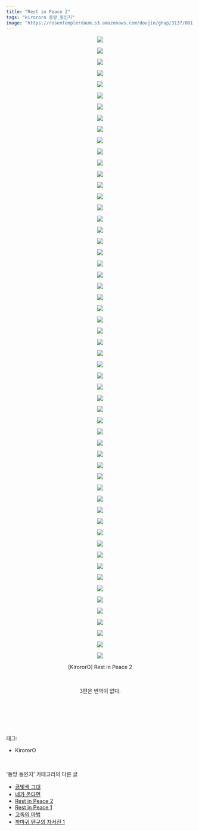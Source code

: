 ```yaml
---
title: "Rest in Peace 2"
tags: "kirororo 동방_동인지"
image: "https://rosentemplerdaum.s3.amazonaws.com/doujin/ghap/3137/001.jpg"
---
```

<div class="article">
<p style="text-align: center; clear: none; float: none;"><img src="{{ site.imgserver10 }}/ghap/3137/001.jpg"/></p>
<p style="text-align: center; clear: none; float: none;"><img src="{{ site.imgserver10 }}/ghap/3137/002.jpg"/></p>
<p style="text-align: center; clear: none; float: none;"><img src="{{ site.imgserver10 }}/ghap/3137/003.jpg"/></p>
<p style="text-align: center; clear: none; float: none;"><img src="{{ site.imgserver10 }}/ghap/3137/004.jpg"/></p>
<p style="text-align: center; clear: none; float: none;"><img src="{{ site.imgserver10 }}/ghap/3137/005.jpg"/></p>
<p style="text-align: center; clear: none; float: none;"><img src="{{ site.imgserver10 }}/ghap/3137/006.jpg"/></p>
<p style="text-align: center; clear: none; float: none;"><img src="{{ site.imgserver10 }}/ghap/3137/007.jpg"/></p>
<p style="text-align: center; clear: none; float: none;"><img src="{{ site.imgserver10 }}/ghap/3137/008.jpg"/></p>
<p style="text-align: center; clear: none; float: none;"><img src="{{ site.imgserver10 }}/ghap/3137/009.jpg"/></p>
<p style="text-align: center; clear: none; float: none;"><img src="{{ site.imgserver10 }}/ghap/3137/010.jpg"/></p>
<p style="text-align: center; clear: none; float: none;"><img src="{{ site.imgserver10 }}/ghap/3137/011.jpg"/></p>
<p style="text-align: center; clear: none; float: none;"><img src="{{ site.imgserver10 }}/ghap/3137/012.jpg"/></p>
<p style="text-align: center; clear: none; float: none;"><img src="{{ site.imgserver10 }}/ghap/3137/013.jpg"/></p>
<p style="text-align: center; clear: none; float: none;"><img src="{{ site.imgserver10 }}/ghap/3137/014.jpg"/></p>
<p style="text-align: center; clear: none; float: none;"><img src="{{ site.imgserver10 }}/ghap/3137/015.jpg"/></p>
<p style="text-align: center; clear: none; float: none;"><img src="{{ site.imgserver10 }}/ghap/3137/016.jpg"/></p>
<p style="text-align: center; clear: none; float: none;"><img src="{{ site.imgserver10 }}/ghap/3137/017.jpg"/></p>
<p style="text-align: center; clear: none; float: none;"><img src="{{ site.imgserver10 }}/ghap/3137/018.jpg"/></p>
<p style="text-align: center; clear: none; float: none;"><img src="{{ site.imgserver10 }}/ghap/3137/019.jpg"/></p>
<p style="text-align: center; clear: none; float: none;"><img src="{{ site.imgserver10 }}/ghap/3137/020.jpg"/></p>
<p style="text-align: center; clear: none; float: none;"><img src="{{ site.imgserver10 }}/ghap/3137/021.jpg"/></p>
<p style="text-align: center; clear: none; float: none;"><img src="{{ site.imgserver10 }}/ghap/3137/022.jpg"/></p>
<p style="text-align: center; clear: none; float: none;"><img src="{{ site.imgserver10 }}/ghap/3137/023.jpg"/></p>
<p style="text-align: center; clear: none; float: none;"><img src="{{ site.imgserver10 }}/ghap/3137/024.jpg"/></p>
<p style="text-align: center; clear: none; float: none;"><img src="{{ site.imgserver10 }}/ghap/3137/025.jpg"/></p>
<p style="text-align: center; clear: none; float: none;"><img src="{{ site.imgserver10 }}/ghap/3137/026.jpg"/></p>
<p style="text-align: center; clear: none; float: none;"><img src="{{ site.imgserver10 }}/ghap/3137/027.jpg"/></p>
<p style="text-align: center; clear: none; float: none;"><img src="{{ site.imgserver10 }}/ghap/3137/028.jpg"/></p>
<p style="text-align: center; clear: none; float: none;"><img src="{{ site.imgserver10 }}/ghap/3137/029.jpg"/></p>
<p style="text-align: center; clear: none; float: none;"><img src="{{ site.imgserver10 }}/ghap/3137/030.jpg"/></p>
<p style="text-align: center; clear: none; float: none;"><img src="{{ site.imgserver10 }}/ghap/3137/031.jpg"/></p>
<p style="text-align: center; clear: none; float: none;"><img src="{{ site.imgserver10 }}/ghap/3137/032.jpg"/></p>
<p style="text-align: center; clear: none; float: none;"><img src="{{ site.imgserver10 }}/ghap/3137/033.jpg"/></p>
<p style="text-align: center; clear: none; float: none;"><img src="{{ site.imgserver10 }}/ghap/3137/034.jpg"/></p>
<p style="text-align: center; clear: none; float: none;"><img src="{{ site.imgserver10 }}/ghap/3137/035.jpg"/></p>
<p style="text-align: center; clear: none; float: none;"><img src="{{ site.imgserver10 }}/ghap/3137/036.jpg"/></p>
<p style="text-align: center; clear: none; float: none;"><img src="{{ site.imgserver10 }}/ghap/3137/037.jpg"/></p>
<p style="text-align: center; clear: none; float: none;"><img src="{{ site.imgserver10 }}/ghap/3137/038.jpg"/></p>
<p style="text-align: center; clear: none; float: none;"><img src="{{ site.imgserver10 }}/ghap/3137/039.jpg"/></p>
<p style="text-align: center; clear: none; float: none;"><img src="{{ site.imgserver10 }}/ghap/3137/040.jpg"/></p>
<p style="text-align: center; clear: none; float: none;"><img src="{{ site.imgserver10 }}/ghap/3137/041.jpg"/></p>
<p style="text-align: center; clear: none; float: none;"><img src="{{ site.imgserver10 }}/ghap/3137/042.jpg"/></p>
<p style="text-align: center; clear: none; float: none;"><img src="{{ site.imgserver10 }}/ghap/3137/043.jpg"/></p>
<p style="text-align: center; clear: none; float: none;"><img src="{{ site.imgserver10 }}/ghap/3137/044.jpg"/></p>
<p style="text-align: center; clear: none; float: none;"><img src="{{ site.imgserver10 }}/ghap/3137/045.jpg"/></p>
<p style="text-align: center; clear: none; float: none;"><img src="{{ site.imgserver10 }}/ghap/3137/046.jpg"/></p>
<p style="text-align: center; clear: none; float: none;"><img src="{{ site.imgserver10 }}/ghap/3137/047.jpg"/></p>
<p style="text-align: center; clear: none; float: none;"><img src="{{ site.imgserver10 }}/ghap/3137/048.jpg"/></p>
<p style="text-align: center; clear: none; float: none;"><img src="{{ site.imgserver10 }}/ghap/3137/049.jpg"/></p>
<p style="text-align: center; clear: none; float: none;"><img src="{{ site.imgserver10 }}/ghap/3137/050.jpg"/></p>
<p style="text-align: center; clear: none; float: none;"><img src="{{ site.imgserver10 }}/ghap/3137/051.jpg"/></p>
<p style="text-align: center; clear: none; float: none;"><img src="{{ site.imgserver10 }}/ghap/3137/052.jpg"/></p>
<p style="text-align: center; clear: none; float: none;"><img src="{{ site.imgserver10 }}/ghap/3137/053.jpg"/></p>
<p style="text-align: center; clear: none; float: none;"><img src="{{ site.imgserver10 }}/ghap/3137/054.jpg"/></p>
<p style="text-align: center; clear: none; float: none;"><img src="{{ site.imgserver10 }}/ghap/3137/055.jpg"/></p>
<p style="text-align: center; clear: none; float: none;"><img src="{{ site.imgserver10 }}/ghap/3137/056.jpg"/></p>
<p style="text-align: center; clear: none; float: none;">[KirororO] Rest in Peace 2</p>
<p style="text-align: center; clear: none; float: none;"><br/></p>
<p style="text-align: center; clear: none; float: none;">3편은 번역이 없다.</p>
<p style="text-align: center; clear: none; float: none;"><br/></p>
<p><br/></p>
</div><br/>
<div class="tagTrail">
<p>태그: </p>
<ul>
<li>KirororO</li>
</ul>
</div><br/>
<div class="another">
<p>'동방 동인지' 카테고리의 다른 글</p>
<ul>
<li><a href="/ghap_3139">금빛색 그대</a></li>
<li><a href="/ghap_3138">네가 온다면</a></li>
<li><a href="/ghap_3137">Rest in Peace 2</a></li>
<li><a href="/ghap_3136">Rest in Peace 1</a></li>
<li><a href="/ghap_3134">고독의 마법</a></li>
<li><a href="/ghap_3133">까마귀 텐구의 자서전 1</a></li>
</ul>
</div><br/>
<div class="cb_module cb_fluid">
<div class="cb_wrt cb_profile">
</div><!-- commentList close -->
</div><br/>
